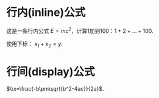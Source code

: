 # 行内(inline)公式

这是一条行内公式 $E=mc^2​$，计算1加到100：$1+2+\dots+100​$.

使用下标： $x_1+x_2=y​$.

# 行间(display)公式

$\\x=\frac{-b\pm\sqrt{b^2-4ac}}{2a}​$.